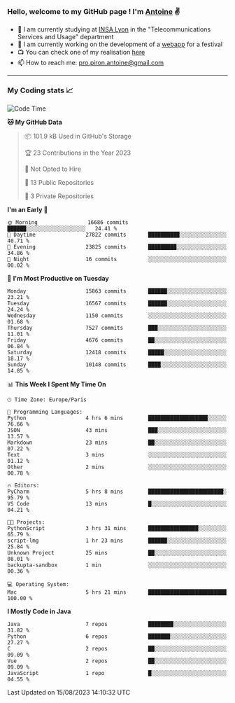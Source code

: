### Hello, welcome to my GitHub page ! I'm [Antoine](https://github.com/AntoinePiron) ✌️

- 🌱 I am currently studying at [INSA Lyon](https://www.insa-lyon.fr) in the "Telecommunications Services and Usage" department
- 🔭 I am currently working on the development of a [webapp](https://github.com/24HeuresINSA/Overbookd) for a festival
- 📺 You can check one of my realisation [here](https://astustc.fr)
- 📫 How to reach me: [pro.piron.antoine@gmail.com](mailto:pro.piron.antoine@gmail.com)

---

### My Coding stats 📈
<!--START_SECTION:waka-->
![Code Time](http://img.shields.io/badge/Code%20Time-183%20hrs%2041%20mins-blue)

**🐱 My GitHub Data** 

> 📦 101.9 kB Used in GitHub's Storage 
 > 
> 🏆 23 Contributions in the Year 2023
 > 
> 🚫 Not Opted to Hire
 > 
> 📜 13 Public Repositories 
 > 
> 🔑 3 Private Repositories 
 > 
**I'm an Early 🐤** 

```text
🌞 Morning                16686 commits       ██████░░░░░░░░░░░░░░░░░░░   24.41 % 
🌆 Daytime                27822 commits       ██████████░░░░░░░░░░░░░░░   40.71 % 
🌃 Evening                23825 commits       █████████░░░░░░░░░░░░░░░░   34.86 % 
🌙 Night                  16 commits          ░░░░░░░░░░░░░░░░░░░░░░░░░   00.02 % 
```
📅 **I'm Most Productive on Tuesday** 

```text
Monday                   15863 commits       ██████░░░░░░░░░░░░░░░░░░░   23.21 % 
Tuesday                  16567 commits       ██████░░░░░░░░░░░░░░░░░░░   24.24 % 
Wednesday                1150 commits        ░░░░░░░░░░░░░░░░░░░░░░░░░   01.68 % 
Thursday                 7527 commits        ███░░░░░░░░░░░░░░░░░░░░░░   11.01 % 
Friday                   4676 commits        ██░░░░░░░░░░░░░░░░░░░░░░░   06.84 % 
Saturday                 12418 commits       █████░░░░░░░░░░░░░░░░░░░░   18.17 % 
Sunday                   10148 commits       ████░░░░░░░░░░░░░░░░░░░░░   14.85 % 
```


📊 **This Week I Spent My Time On** 

```text
🕑︎ Time Zone: Europe/Paris

💬 Programming Languages: 
Python                   4 hrs 6 mins        ███████████████████░░░░░░   76.66 % 
JSON                     43 mins             ███░░░░░░░░░░░░░░░░░░░░░░   13.57 % 
Markdown                 23 mins             ██░░░░░░░░░░░░░░░░░░░░░░░   07.22 % 
Text                     3 mins              ░░░░░░░░░░░░░░░░░░░░░░░░░   01.12 % 
Other                    2 mins              ░░░░░░░░░░░░░░░░░░░░░░░░░   00.78 % 

🔥 Editors: 
PyCharm                  5 hrs 8 mins        ████████████████████████░   95.79 % 
VS Code                  13 mins             █░░░░░░░░░░░░░░░░░░░░░░░░   04.21 % 

🐱‍💻 Projects: 
PythonScript             3 hrs 31 mins       ████████████████░░░░░░░░░   65.79 % 
script-lmg               1 hr 23 mins        ██████░░░░░░░░░░░░░░░░░░░   25.84 % 
Unknown Project          25 mins             ██░░░░░░░░░░░░░░░░░░░░░░░   08.01 % 
backupta-sandbox         1 min               ░░░░░░░░░░░░░░░░░░░░░░░░░   00.36 % 

💻 Operating System: 
Mac                      5 hrs 21 mins       █████████████████████████   100.00 % 
```

**I Mostly Code in Java** 

```text
Java                     7 repos             ████████░░░░░░░░░░░░░░░░░   31.82 % 
Python                   6 repos             ███████░░░░░░░░░░░░░░░░░░   27.27 % 
C                        2 repos             ██░░░░░░░░░░░░░░░░░░░░░░░   09.09 % 
Vue                      2 repos             ██░░░░░░░░░░░░░░░░░░░░░░░   09.09 % 
JavaScript               1 repo              █░░░░░░░░░░░░░░░░░░░░░░░░   04.55 % 
```




 Last Updated on 15/08/2023 14:10:32 UTC
<!--END_SECTION:waka-->

